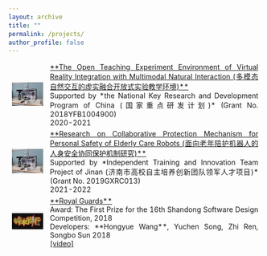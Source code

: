 ```yaml
---
layout: archive
title: ""
permalink: /projects/
author_profile: false
---
```


<table style="border-collapse: collapse; border: none;">
<colgroup>
<col width="15%" />
<col width="85%" />
</colgroup>
<tbody style="border: none;">

<tr>
<td style="border: none;"><img src="/images/vr.png" width="250"></td>
<td markdown="span" style="border: none; text-align:justify"><a href="https://www.hindawi.com/journals/cin/2022/3545850/" target="_blank">**The Open Teaching Experiment Environment of Virtual Reality Integration with Multimodal Natural Interaction (多模态自然交互的虚实融合开放式实验教学环境)**</a><br>Supported by *the National Key Research and Development Program of China (国家重点研发计划)* (Grant No. 2018YFB1004900)<br>2020-2021<br></td>
</tr>

<tr>
<td style="border: none;"><img src="/images/vr.png" width="250"></td>
<td markdown="span" style="border: none; text-align:justify"><a href="https://www.hindawi.com/journals/cin/2022/3545850/" target="_blank">**Research on Collaborative Protection Mechanism for Personal Safety of Elderly Care Robots (面向老年陪护机器人的人身安全协同保护机制研究)**</a><br>Supported by *Independent Training and Innovation Team Project of Jinan (济南市高校自主培养创新团队领军人才项目)* (Grant No. 2019GXRC013)<br>2021-2022<br></td>
</tr>

<tr>
<td style="border: none;"><img src="/images/Royal Guards.png" width="250"></td>
<td markdown="span" style="border: none; text-align:justify"><a href="https://www.hindawi.com/journals/cin/2022/3545850/" target="_blank">**Royal Guards**</a><br>Award: The First Prize for the 16th Shandong Software Design Competition, 2018<br>Developers: **Hongyue Wang**, Yuchen Song, Zhi Ren, Songbo Sun 2018<br><a href="https://youtu.be/XeN8KAS22Oc" target="_blank">[video]</a></td>
</tr>



</tbody>
</table>

